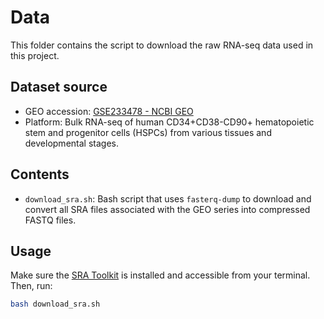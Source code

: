 # Data

This folder contains the script to download the raw RNA-seq data used in this project.

## Dataset source
- GEO accession: [GSE233478 - NCBI GEO](https://www.ncbi.nlm.nih.gov/geo/query/acc.cgi?acc=GSE233478)
- Platform: Bulk RNA-seq of human CD34+CD38-CD90+ hematopoietic stem and progenitor cells (HSPCs) from various tissues and developmental stages.

## Contents
- `download_sra.sh`: Bash script that uses `fasterq-dump` to download and convert all SRA files associated with the GEO series into compressed FASTQ files.  

## Usage
Make sure the [SRA Toolkit](https://github.com/ncbi/sra-tools) is installed and accessible from your terminal. Then, run:
```bash
bash download_sra.sh

